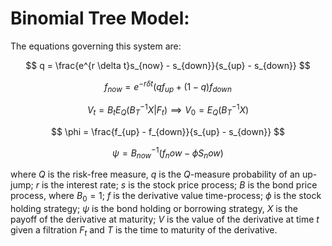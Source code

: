 # Binomial Tree Model:

The equations governing this system are:

$$ q = \frac{e^{r \delta t}s_{now} - s_{down}}{s_{up} - s_{down}} $$

$$f_{now} = e^{-r \delta t} \left( qf_{up} + \left(1 - q \right) f_{down} $$

$$ V_t = B_t E_Q \left( B_T^{-1}X | F_t \right) \implies V_0 = E_Q(B_T^{-1}X) $$

$$ \phi = \frac{f_{up} - f_{down}}{s_{up} - s_{down}} $$

$$ \psi = B^{-1}_{now}\left( f_now - \phi S_now \right) $$

where $Q$ is the risk-free measure, $q$ is the $Q$-measure probability of an up-jump; $r$ is the interest rate;
$s$ is the stock price process; $B$ is the bond price process, where $B_0 = 1$; $f$ is the derivative 
value time-process; $\phi$ is the stock holding strategy; $\psi$ is the bond holding or borrowing strategy, $X$ is the
payoff of the derivative at maturity; $V$ is the value of the derivative at time $t$ given a filtration $F_t$ and $T$ 
is the time to maturity of the derivative.